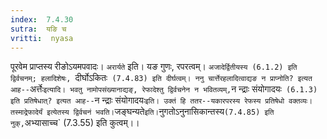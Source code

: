```yaml
---
index:  7.4.30
sutra:  यङि च
vritti:  nyasa
---
```


पूरवेम प्राप्तस्य रीङोऽयमपवादः। `अरार्यते` इति। यङ गुणः, रपरत्वम्। `अजादेर्द्वितीयस्य (6.1.2) इति द्विर्वचनम्; हलादिशेषः, `दीर्घोऽकितः` (7.4.83) इति दीर्घत्वम्। ननु चार्त्तेरहलादित्वाद्यङ न प्राप्नोति? इत्यत आह--`अर्त्तेः` इत्यादि।
भवतु नामोपसंख्यानाद्यङ्, रेफादेश्तु द्विर्वचनेन न भवितव्यम्, `न न्द्राः संयोगादयः` (6.1.3) इति प्रतिषेधात्? इत्यत आह--`न न्द्राः संयोगादयः` इति। उक्तं हि ततर--यकारपरस्य रेफस्य प्रतिषेधो वक्तव्यः। तस्माद्रेफादेर्यं इत्येतस्य द्विर्वचनं भवति। `जङ्घन्यते` इति। `नुगतोऽनुनासिकान्तस्य` (7.4.85) इति नुक्, `अभ्यासाच्च` (7.3.55) इति कुत्वम्।।

